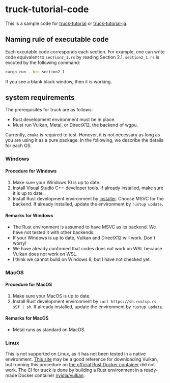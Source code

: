# truck-tutorial-code

This is a sample code for [truck-tutorial](https://ricos.gitlab.io/truck-tutorial/dev) or [truck-tutorial-ja](https://ricos.gitlab.io/truck-tutorial-ja/dev).

## Naming rule of executable code

Each excutable code corresponds each section. For example, one can write code equivalent to `section2_1.rs` by reading Section 2.1. `section2_1.rs` is excuted by the following command:

```bash
cargo run --bin section2_1
```

If you see a blank black window, then it is working.

## system requirements

The prerequisites for truck are as follows:

- Rust development environment must be in place.
- Must run Vulkan, Metal, or DirectX12, the backend of wgpu.

Currently, `cmake` is required to test. Honever, it is not necessary as long as you are using it as a pure package. In the following, we describe the details for each OS.

### Windows

#### Procedure for Windows

1. Make sure your Windows 10 is up to date.
2. Install Visual Studio C++ developer tools. If already installed, make sure it is up to date.
3. Install Rust development environment by [installer](https://www.rust-lang.org/tools/install). Choose MSVC for the backend. If already installed, update the environment by `rustup update`.

#### Remarks for Windows

- The Rust environment is assumed to have MSVC as its backend. We have not tested it with other backends.
- If your Windows is up to date, Vulkan and DirectX12 will work. Don't worry!
- We have already confirmed that codes does not work on WSL because Vulkan does not work on WSL.
- I think we cannot build on Windows 8, but I have not checked yet.

### MacOS

#### Procedure for MacOS

1. Make sure your MacOS is up to date.
2. Install Rust development environment by `curl https://sh.rustup.rs -sSf | sh`. If already installed, update the environment by `rustup update`.

#### Remarks for MacOS

- Metal runs as standard on MacOS.

### Linux

This is not supported on Linux, as it has not been tested in a native environment. [This site](https://vulkan.lunarg.com/doc/sdk/1.2.162.1/linux/getting_started_ubuntu.html) may be a good reference for downloading Vulkan, but running this procedure on [the official Rust Docker container](https://hub.docker.com/_/rust) did not work. The CI for truck is done by building a Rust environment in a ready-made Docker container [nvidia/vulkan](https://hub.docker.com/r/nvidia/vulkan).

